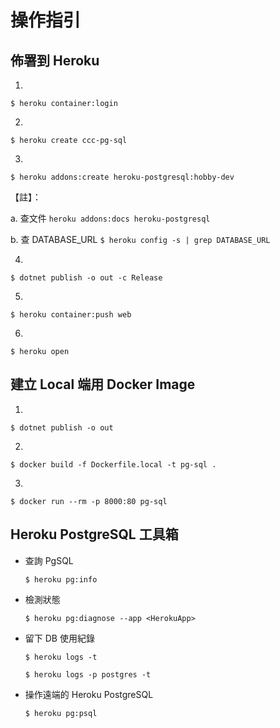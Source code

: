 # 操作指引

## 佈署到 Heroku

1.
```
$ heroku container:login
```

2.
```
$ heroku create ccc-pg-sql
```

3.
```
$ heroku addons:create heroku-postgresql:hobby-dev
```

【註】： 

  a. 查文件 `heroku addons:docs heroku-postgresql`

  b. 查 DATABASE_URL
    ```
    $ heroku config -s | grep DATABASE_URL
    ```

4.
```
$ dotnet publish -o out -c Release
```

5.
```
$ heroku container:push web
```

6.
```
$ heroku open
```




## 建立 Local 端用 Docker Image

1.
```
$ dotnet publish -o out
```

2.
```
$ docker build -f Dockerfile.local -t pg-sql .
```

3.
```
$ docker run --rm -p 8000:80 pg-sql
```


## Heroku PostgreSQL 工具箱

- 查詢 PgSQL

  ```
  $ heroku pg:info
  ```

- 檢測狀態

  ```
  $ heroku pg:diagnose --app <HerokuApp>
  ```

- 留下 DB 使用紀錄

  ```
  $ heroku logs -t
  ```

  ```
  $ heroku logs -p postgres -t
  ```

- 操作遠端的 Heroku PostgreSQL

  ```
  $ heroku pg:psql
  ```